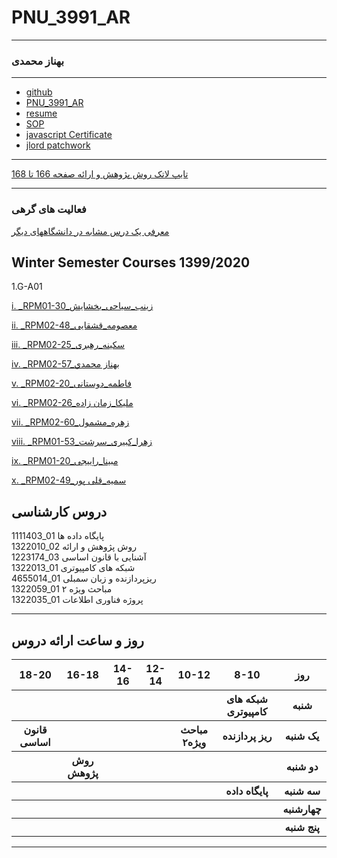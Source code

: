 # PNU_3991_AR
---------
### بهناز محمدی
 
---
- [github](https://github.com/b-mohammadi77)
- [PNU_3991_AR](https://github.com/b-mohammadi77/PNU_3991_AR)
- [resume](https://b-mohammadi77.github.io/)
- [SOP](https://b-mohammadi77.github.io/SOP/) 
- [javascript Certificate](js.jpg)
- [jlord patchwork](picture.png)
  
------------------

[تایپ لاتک روش پژوهش و ارائه صفحه 166 تا 168](https://github.com/b-mohammadi77/PNU_3991_AR/tree/main/ResearchAndPresentationMethods)

----------------

### فعالیت های گرهی

[معرفی یک درس مشابه در دانشگاههای دیگر](https://shahreketabonline.com/Products/Details/243874/%D8%A7%D8%B5%D9%88%D9%84_%D9%88_%D8%B1%D9%88%D8%B4%D9%87%D8%A7%DB%8C_%D9%BE%DA%98%D9%88%D9%87%D8%B4_%DA%A9%DB%8C%D9%81%DB%8C_%D8%AF%D8%A7%D9%86%D8%B4%DA%AF%D8%A7%D9%87_%D8%A2%D8%B2%D8%A7%D8%AF_%D8%B9%D9%84%D9%88%D9%85_%D8%AA%D8%AD%D9%82%DB%8C%D9%82%D8%A7%D8%AA)


## Winter Semester Courses 1399/2020
1.G-A01

   
   [i. _RPM01-30_زینب_سیاحی_بخشایش](https://github.com/AliRazavi-edu/PNU_3991/tree/master/_BSc/ResearchAndPresentationMethods/1322010_01/30_%D8%B2%D9%8A%D9%86%D8%A8%20%D8%B3%D9%8A%D8%A7%D8%AD%D9%8A%20%D8%A8%D8%AE%D8%B4%D8%A7%D9%8A%D8%B4)
   
   [ii. _RPM02-48_معصومه_قشقایی](https://github.com/AliRazavi-edu/PNU_3991/tree/master/_BSc/ResearchAndPresentationMethods/1322010_02/48_%D9%85%D8%B9%D8%B5%D9%88%D9%85%D9%87%20%D9%82%D8%B4%D9%82%D8%A7%D8%A6%D9%8A)
   
   [iii. _RPM02-25_سکینه_رهبری](https://github.com/AliRazavi-edu/PNU_3991/tree/master/_BSc/ResearchAndPresentationMethods/1322010_02/25_%D8%B3%D9%83%D9%8A%D9%86%D9%87%20%D8%B1%D9%87%D8%A8%D8%B1%D9%8A%20%D8%AC%D8%B1%D8%AA%D9%88%D8%AF%D9%87)
   
   [iv. _RPM02-57_بهناز محمدي](https://github.com/AliRazavi-edu/PNU_3991/tree/master/_BSc/ResearchAndPresentationMethods/1322010_02/57_%D8%A8%D9%87%D9%86%D8%A7%D8%B2%20%D9%85%D8%AD%D9%85%D8%AF%D9%8A)
   
   [v. _RPM02-20_فاطمه_دوستانی](https://github.com/AliRazavi-edu/PNU_3991/tree/master/_BSc/ResearchAndPresentationMethods/1322010_02/20_%D9%81%D8%A7%D8%B7%D9%85%D9%87%20%D8%AF%D9%88%D8%B3%D8%AA%D8%A7%D9%86%D9%8A)
   
   [vi. _RPM02-26_ملیکا_زمان زاده](https://github.com/AliRazavi-edu/PNU_3991/tree/master/_BSc/ResearchAndPresentationMethods/1322010_02/26_%D9%85%D9%84%D9%8A%D9%83%D8%A7%20%D8%B2%D9%85%D8%A7%D9%86%20%D8%B2%D8%A7%D8%AF%D9%87)
   
   [vii. _RPM02-60_زهره_مشمول](https://github.com/AliRazavi-edu/PNU_3991/tree/master/_BSc/ResearchAndPresentationMethods/1322010_02/60_%D8%B2%D9%87%D8%B1%D9%87%20%D9%85%D8%B4%D9%85%D9%88%D9%84)
   
   [viii. _RPM01-53_زهرا_کبیری_سرشت](https://github.com/AliRazavi-edu/PNU_3991/tree/master/_BSc/ResearchAndPresentationMethods/1322010_01/53_%D8%B2%D9%87%D8%B1%D8%A7%20%D9%83%D8%A8%D9%8A%D8%B1%D9%8A%20%D8%B3%D8%B1%D8%B4%D8%AA)
   
   [ix. _RPM01-20_مبینا_راِییجی](https://github.com/AliRazavi-edu/PNU_3991/tree/master/_BSc/ResearchAndPresentationMethods/1322010_01/20_%D9%85%D8%A8%D9%8A%D9%86%D8%A7%20%D8%B1%D8%A7%D8%A6%D9%8A%D8%AC%D9%8A)
   
   [x. _RPM02-49_سمیه_قلی پور](https://github.com/AliRazavi-edu/PNU_3991/tree/master/_BSc/ResearchAndPresentationMethods/1322010_02/49_%D8%B3%D9%85%D9%8A%D9%87%20%D9%82%D9%84%D9%8A%20%D9%BE%D9%88%D8%B1)
## دروس کارشناسی

1111403_01 پایگاه داده ها
<br>
1322010_02 روش پژوهش و ارائه 
<br>
1223174_03 آشنایی با قانون اساسی
<br>
1322013_01 شبکه های کامپیوتری
<br>
4655014_01 ریزپردازنده و زبان سمبلی
<br>
1322059_01 مباحث ویژه ۲
<br>
1322035_01 پروژه فناوری اطلاعات

--------------

## روز و ساعت ارائه دروس

<table style="width:100%">
  <tr>
    <th>18-20</th>
    <th>16-18</th>
    <th>14-16</th>
    <th>12-14</th>
    <th>10-12</th>
    <th>8-10</th>
    <th>روز</th>
  </tr>
  <tr>
    <th></th>
    <th></th>
    <th></th>
    <th></th>
    <th></th>
    <th>شبکه های کامپیوتری</th>
    <th>شنبه</th>
  </tr>
   <tr>
    <th>قانون اساسی</th>
    <th></th>
    <th></th>
    <th></th>
    <th>مباحث ویژه۲</th>
    <th>ریز پردازنده</th>
    <th>یک شنبه</th>
  </tr>
   <tr>
     <th></th>
     <th>روش پژوهش</th>
     <th></th>
     <th></th>
     <th></th>
     <th></th>   
    <th>دو شنبه</th>
  </tr>
   <tr>
    <th></th>
    <th></th>
    <th></th>
    <th></th>
    <th></th>
    <th>پایگاه داده</th>
    <th>سه شنبه</th>
  </tr>
   <tr>
    <th></th>
    <th></th>
    <th></th>
    <th></th>
    <th></th>
    <th></th>
    <th>چهارشنبه</th>
  </tr>
   <tr>
    <th></th>
    <th></th>
    <th></th>
    <th></th>
    <th></th>
    <th></th>
    <th>پنج شنبه</th>
  </tr>
</table>

--------------
